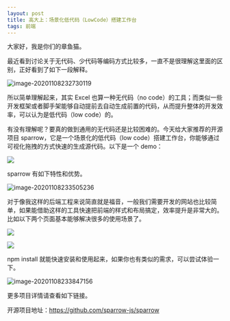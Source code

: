 ```yaml
---
layout: post
title: 高大上：场景化低代码（LowCode）搭建工作台
tags: 前端
---
```


大家好，我是你们的章鱼猫。

最近看到讨论关于无代码、少代码等编码方式比较多，一直不是很理解这里面的区别，正好看到了如下一段解释。

![image-20201108232730119](https://7465-test-3c9b5e-books-1301492295.tcb.qcloud.la/mac_github_images/compress_image-20201108232730119.png)

所以简单理解起来，其实 Excel 也算一种无代码（no code）的工具；而类似一些开发框架或者脚手架能够自动提前去自动生成前置的代码，从而提升整体的开发效率，可以认为是低代码（low code）的。

有没有理解呢？要真的做到通用的无代码还是比较困难的。今天给大家推荐的开源项目 sparrow，它是一个场景化的低代码（low code）搭建工作台，你能够通过可视化拖拽的方式快速的生成源代码。以下是一个 demo：

![](https://7465-test-3c9b5e-books-1301492295.tcb.qcloud.la/mac_github_images/sparrow.demo.gif)

sparrow 有如下特性和优势。

![image-20201108233505236](https://7465-test-3c9b5e-books-1301492295.tcb.qcloud.la/mac_github_images/compress_image-20201108233505236.png)

对于像我这样的后端工程来说简直就是福音，一般我们需要开发的网站也比较简单，如果能借助这样的工具快速把前端的样式和布局搞定，效率提升是非常大的。比如以下两个页面基本能够解决很多的使用场景了。

![](https://7465-test-3c9b5e-books-1301492295.tcb.qcloud.la/mac_github_images/compress_sparrow.demo.01.png)

![](https://7465-test-3c9b5e-books-1301492295.tcb.qcloud.la/mac_github_images/compress_sparrow.demo.02.png)

npm install 就能快速安装和使用起来，如果你也有类似的需求，可以尝试体验一下。

![image-20201108233847156](https://7465-test-3c9b5e-books-1301492295.tcb.qcloud.la/mac_github_images/compress_image-20201108233847156.png)

更多项目详情请查看如下链接。

开源项目地址：https://github.com/sparrow-js/sparrow